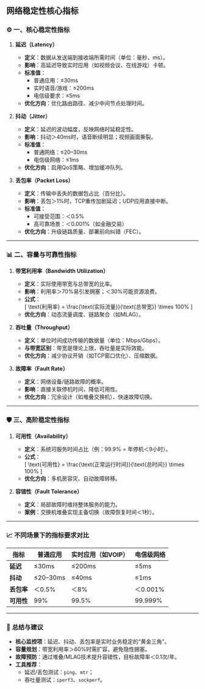 ## 网络稳定性核心指标
### ⚙️ **一、核心稳定性指标**
1. **延迟（Latency）**  
   - **定义**：数据从发送端到接收端所需时间（单位：毫秒，ms）。  
   - **影响**：高延迟导致实时应用（如视频会议、在线游戏）卡顿。  
   - **标准值**：  
     - 普通应用：≤30ms  
     - 实时语音/游戏：≤200ms  
     - 电信级要求：≤5ms  
   - **优化方向**：优化路由路径、减少中间节点处理时间。

2. **抖动（Jitter）**  
   - **定义**：延迟的波动幅度，反映网络时延稳定性。  
   - **影响**：抖动＞40ms时，语音断续明显；视频画面撕裂。  
   - **标准值**：  
     - 普通网络：≤20–30ms  
     - 电信级网络：≤1ms  
   - **优化方向**：启用QoS策略、增加缓冲队列。

3. **丢包率（Packet Loss）**  
   - **定义**：传输中丢失的数据包占比（百分比）。  
   - **影响**：丢包＞1%时，TCP重传加剧延迟；UDP应用直接中断。  
   - **标准值**：  
     - 可接受范围：＜0.5%  
     - 高可靠场景：＜0.001%（如金融交易）  
   - **优化方向**：升级链路质量、部署前向纠错（FEC）。

---

### 📊 **二、容量与可靠性指标**
1. **带宽利用率（Bandwidth Utilization）**  
   - **定义**：实际使用带宽与总带宽的比率。  
   - **影响**：利用率＞70%易引发拥塞；＜30%可能资源浪费。  
   - **公式**：  
     \[ \text{利用率} = \frac{\text{实际流量}}{\text{总带宽}} \times 100\% \]  
   - **优化方向**：动态流量调度、链路聚合（如MLAG）。

2. **吞吐量（Throughput）**  
   - **定义**：单位时间成功传输的数据量（单位：Mbps/Gbps）。  
   - **与带宽区别**：带宽是理论上限，吞吐量是实际效能。  
   - **优化方向**：减少协议开销（如TCP窗口优化）、压缩数据。

3. **故障率（Fault Rate）**  
   - **定义**：网络设备/链路故障的概率。  
   - **影响**：直接关联停机时间，降低可用性。  
   - **优化方向**：冗余设计（如堆叠交换机）、快速故障切换。

---

### 🛡️ **三、高阶稳定性指标**
1. **可用性（Availability）**  
   - **定义**：系统可服务时间占比（例：99.9% = 年停机＜9小时）。  
   - **公式**：  
     \[ \text{可用性} = \frac{\text{正常运行时间}}{\text{总时间}} \times 100\% \]  
   - **优化方向**：多机房容灾、自动故障转移。

2. **容错性（Fault Tolerance）**  
   - **定义**：局部故障时维持整体服务的能力。  
   - **案例**：交换机堆叠实现主备切换（故障恢复时间＜1秒）。

---

### 📈 **不同场景下的指标要求对比**
| **指标**       | **普通应用**     | **实时应用（如VOIP）** | **电信级网络**  |  
|----------------|-----------------|----------------------|---------------|  
| **延迟**       | ≤30ms   | ≤200ms           | ≤5ms      |  
| **抖动**       | ≤20–30ms    | ≤40ms            | ≤1ms      |  
| **丢包率**     | ＜0.5%      | ＜8%             | ＜0.001%  |  
| **可用性**     | 99%         | 99.5%            | 99.999%   |  

---

### 💎 **总结与建议**
- **核心监控项**：延迟、抖动、丢包率是实时业务稳定的“黄金三角”。  
- **容量规划**：带宽利用率＞60%时需扩容，避免隐性拥塞。  
- **故障预防**：通过堆叠/MLAG技术提升容错性，目标故障率＜0.1次/年。  
- **工具推荐**：  
  - 延迟/丢包测试：`ping`、`mtr`；  
  - 吞吐量测试：`iperf3`、`sockperf`。  
